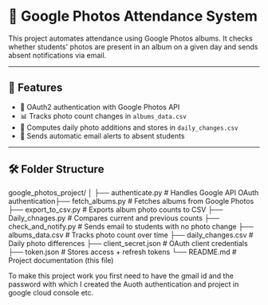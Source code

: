 # 📸 Google Photos Attendance System

This project automates attendance using Google Photos albums. It checks whether students' photos are present in an album on a given day and sends absent notifications via email.

---

## 🚀 Features

- 🔐 OAuth2 authentication with Google Photos API
- 📊 Tracks photo count changes in `albums_data.csv`
- 📆 Computes daily photo additions and stores in `daily_changes.csv`
- 📧 Sends automatic email alerts to absent students

---

## 🛠 Folder Structure

google_photos_project/ │ ├── authenticate.py # Handles Google API OAuth authentication├── fetch_albums.py # Fetches albums from Google Photos
├── export_to_csv.py # Exports album photo counts to CSV
├── Daily_chnages.py # Compares current and previous counts
├── check_and_notify.py # Sends email to students with no photo change
├── albums_data.csv # Tracks photo count over time
├── daily_changes.csv # Daily photo differences 
├── client_secret.json # OAuth client credentials 
├── token.json # Stores access + refresh tokens 
└── README.md # Project documentation (this file)

To make this project work you first need to have the gmail id and the password with which I created the Auoth authentication and project in google cloud console etc.

